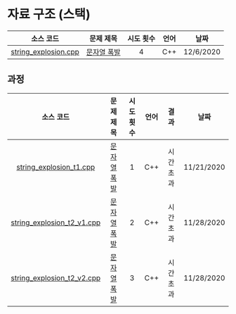 # 자료 구조 (스택)
|소스 코드|문제 제목|시도 횟수|언어|날짜|
|:---:|:---:|:---:|:---:|:---:|
|[string_explosion.cpp](./string_explosion.cpp)|[문자열 폭발](http://boj.kr/9935)|4|C++|12/6/2020|

## 과정
|소스 코드|문제 제목|시도 횟수|언어|결과|날짜|
|:---:|:---:|:---:|:---:|:---:|:---:|
|[string_explosion_t1.cpp](./Footprints/string_explosion_t1.cpp)|[문자열 폭발](http://boj.kr/9935)|1|C++|시간 초과|11/21/2020|
|[string_explosion_t2_v1.cpp](./Footprints/string_explosion_t2_v1.cpp)|[문자열 폭발](http://boj.kr/9935)|2|C++|시간 초과|11/28/2020|
|[string_explosion_t2_v2.cpp](./Footprints/string_explosion_t2_v2.cpp)|[문자열 폭발](http://boj.kr/9935)|3|C++|시간 초과|11/28/2020|